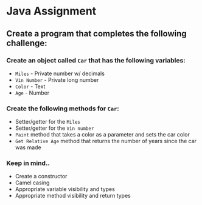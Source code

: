 # Java Assignment

## Create a program that completes the following challenge:

### Create an object called `Car` that has the following variables:

* `Miles` - Private number w/ decimals
* `Vin Number` - Private long number
* `Color` - Text
* `Age` - Number

### Create the following methods for `Car`:

* Setter/getter for the `Miles`
* Setter/getter for the `Vin number`
* `Paint` method that takes a color as a parameter and sets the car color
* `Get Relative Age` method that returns the number of years since the car was made

### Keep in mind.. 

* Create a constructor
* Camel casing
* Appropriate variable visibility and types
* Appropriate method visibility and return types

